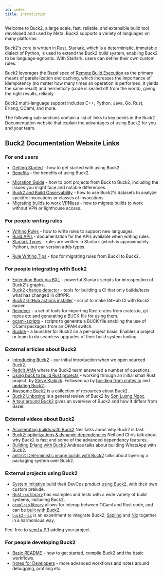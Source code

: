 ```yaml
---
id: index
title: Introduction
---
```


Welcome to Buck2, a large scale, fast, reliable, and extensible build tool
developed and used by Meta. Buck2 supports a variety of languages on many
platforms.

Buck2's core is written in [Rust](https://www.rust-lang.org/).
[Starlark](https://github.com/bazelbuild/starlark), which is a deterministic,
immutable dialect of Python, is used to extend the Buck2 build system, enabling
Buck2 to be language-agnostic. With Starlark, users can define their own custom
rules.

Buck2 leverages the Bazel spec of
[Remote Build Execution](https://bazel.build/remote/rbe) as the primary means of
parallelization and caching, which increases the importance of idempotency (no
matter how many times an operation is performed, it yields the same result) and
hermeticity (code is sealed off from the world), giving the right results,
reliably.

Buck2 multi-language support includes C++, Python, Java, Go, Rust, Erlang,
OCaml, and more.

The following sub-sections contain a list of links to key points in the Buck2
Documentation website that explain the advantages of using Buck2 for you and
your team.

## Buck2 Documentation Website Links

### For end users

- [Getting Started](getting_started.md) - how to get started with using Buck2.
- [Benefits](benefits.md) - the benefits of using Buck2.

<FbInternalOnly>

- [Migration Guide](users/migration_guide.fb.md) - how to port projects from
  Buck to Buck2, including the issues you might face and notable differences.
- [Buck2 and Build Observability](users/build_observability/observability.fb.md) -
  how to use Buck2's datasets to analyze specific invocations or classes of
  invocations.
- [Migrating builds to work VPNless](users/advanced/vpnless.fb.md) - how to
  migrate builds to work without VPN or lighthouse access.

</FbInternalOnly>

### For people writing rules

- [Writing Rules](rule_authors/writing_rules.md) - how to write rules to support
  new languages.
- [Build APIs](api/build/globals) - documentation for the APIs available when
  writing rules.
- [Starlark Types](https://github.com/facebook/starlark-rust/blob/main/docs/types.md) -
  rules are written in Starlark (which is approximately Python), but our version
  adds types.

<FbInternalOnly>

- [Rule Writing Tips](rule_authors/rule_writing_tips.fb.md) - tips for migrating
  rules from Buck1 to Buck2.

</FbInternalOnly>

### For people integrating with Buck2

- [Extending Buck via BXL](developers/bxl.md) - powerful Starlark scripts for
  introspection of Buck2's graphs.
- [Buck2 change detector](https://github.com/facebookincubator/buck2-change-detector) -
  tools for building a CI that only builds/tests what has changed in diff/PR.
- [Buck2 GitHub actions installer](https://github.com/dtolnay/install-buck2) -
  script to make GitHub CI with Buck2 easier.
- [Reindeer](https://github.com/facebookincubator/reindeer) - a set of tools for
  importing Rust crates from crates.io, git repos etc and generating a BUCK file
  for using them.
- [ocaml-scripts](https://github.com/facebook/ocaml-scripts) - scripts to
  generate a BUCK file enabling the use of OCaml packages from an OPAM switch.
- [Buckle](https://github.com/benbrittain/buckle) - a launcher for Buck2 on a
  per-project basis. Enables a project or team to do seamless upgrades of their
  build system tooling.

### External articles about Buck2

- [Introducing Buck2](https://engineering.fb.com/2023/04/06/open-source/buck2-open-source-large-scale-build-system/) -
  our initial introduction when we open sourced Buck2.
- [Reddit AMA](https://old.reddit.com/r/rust/comments/136qs44/hello_rrust_we_are_meta_engineers_who_created_the/)
  where the Buck2 team answered a number of questions.
- [Using buck to build Rust projects](https://steveklabnik.com/writing/using-buck-to-build-rust-projects) -
  working through an initial small Rust project, by
  [Steve Klabnik](https://steveklabnik.com/). Followed up by
  [building from crates.io](https://steveklabnik.com/writing/using-cratesio-with-buck)
  and [updating Buck2](https://steveklabnik.com/writing/updating-buck).
- [Awesome Buck2](https://github.com/sluongng/awesome-buck2) is a collection of
  resources about Buck2.
- [Buck2 Unboxing](https://www.buildbuddy.io/blog/buck2-review/) is a general
  review of Buck2 by [Son Luong Ngoc](https://github.com/sluongng/).
- [A tour around Buck2](https://www.tweag.io/blog/2023-07-06-buck2/) gives an
  overview of Buck2 and how it differs from Bazel.

### External videos about Buck2

- [Accelerating builds with Buck2](https://www.youtube.com/watch?v=oMIzKVxUNAE)
  Neil talks about why Buck2 is fast.
- [Buck2: optimizations & dynamic dependencies](https://www.youtube.com/watch?v=EQfVu42KwDs)
  Neil and Chris talk about why Buck2 is fast and some of the advanced
  dependency features.
- [Building Erlang with Buck2](https://www.youtube.com/watch?v=4ALgsBqNBhQ)
  Andreas talks about building WhatsApp with Buck2.
- [antlir2: Deterministic image bulids with Buck2](https://www.youtube.com/watch?v=Wv-ilbckSx4)
  talks about layering a packaging system over Buck2.

### External projects using Buck2

- [System Initiative](https://www.systeminit.com/) build their DevOps product
  [using Buck2](https://nickgerace.dev/post/system-initiative-the-second-wave-of-devops/#under-the-hood),
  with their own custom prelude.
- [Rust `cxx` library](https://github.com/dtolnay/cxx) has examples and tests
  with a wide variety of build systems, including Buck2.
- [`ocamlrep` library](https://github.com/facebook/ocamlrep) allows for interop
  between OCaml and Rust code, and can be
  [built with Buck2](https://github.com/facebook/ocamlrep/blob/main/README-BUCK.md).
- [`buck2-nix`](https://github.com/thoughtpolice/buck2-nix) is an experiment to
  integrate Buck2, [Sapling](https://sapling-scm.com) and
  [Nix](https://nixos.org) together in a harmonious way.

Feel free to
[send a PR](https://github.com/facebook/buck2/edit/main/docs/index.md) adding
your project.

<FbInternalOnly>

### For people developing Buck2

- [Basic README](https://www.internalfb.com/code/fbsource/fbcode/buck2/README.md) -
  how to get started, compile Buck2 and the basic workflows.
- [Notes for Developers](developers/developers.fb.md) - more advanced workflows
  and notes around debugging, profiling etc.

</FbInternalOnly>
